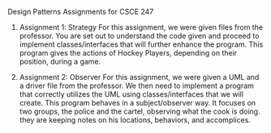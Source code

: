 Design Patterns Assignments for CSCE 247
    
1. Assignment 1: Strategy
    For this assignment, we were given files from the professor. You are set out to understand the code given and proceed to implement classes/interfaces that will further enhance the program. This program gives the actions of Hockey Players, depending on their position, during a game.

2. Assignment 2: Observer
    For this assignment, we were given a UML and a driver file from the professor. We then need to implement a program that correctly utilizes the UML using classes/interfaces that we will create. This program behaves in a subject/observer way. It focuses on two groups, the police and the cartel, observing what the cook is doing. they are keeping notes on his locations, behaviors, and accomplices. 
